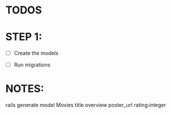 # TODOS

# STEP 1:

* [ ] Create the models
* [ ] Run migrations


# NOTES:

rails generate model Movies title overview poster_url rating:integer

